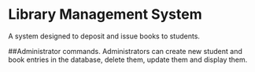 # Library Management System
A system designed to deposit and issue books to students.

##Administrator commands.
Administrators can create new student and book entries in the database, delete them, update them and display them.
